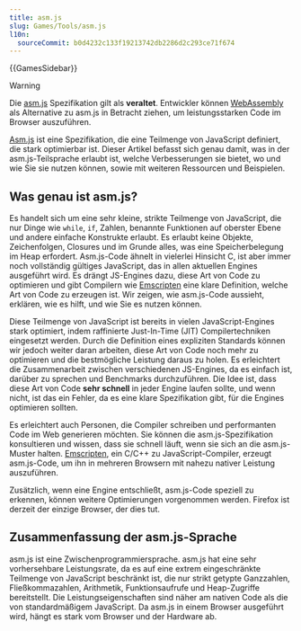 ```yaml
---
title: asm.js
slug: Games/Tools/asm.js
l10n:
  sourceCommit: b0d4232c133f19213742db2286d2c293ce71f674
---
```


{{GamesSidebar}}

> [!WARNING]
> Die [asm.js](http://asmjs.org/) Spezifikation gilt als **veraltet**.
> Entwickler können [WebAssembly](/de/docs/WebAssembly) als Alternative zu asm.js in Betracht ziehen, um leistungsstarken Code im Browser auszuführen.

[Asm.js](http://asmjs.org/) ist eine Spezifikation, die eine Teilmenge von JavaScript definiert, die stark optimierbar ist. Dieser Artikel befasst sich genau damit, was in der asm.js-Teilsprache erlaubt ist, welche Verbesserungen sie bietet, wo und wie Sie sie nutzen können, sowie mit weiteren Ressourcen und Beispielen.

## Was genau ist asm.js?

Es handelt sich um eine sehr kleine, strikte Teilmenge von JavaScript, die nur Dinge wie `while`, `if`, Zahlen, benannte Funktionen auf oberster Ebene und andere einfache Konstrukte erlaubt. Es erlaubt keine Objekte, Zeichenfolgen, Closures und im Grunde alles, was eine Speicherbelegung im Heap erfordert. Asm.js-Code ähnelt in vielerlei Hinsicht C, ist aber immer noch vollständig gültiges JavaScript, das in allen aktuellen Engines ausgeführt wird. Es drängt JS-Engines dazu, diese Art von Code zu optimieren und gibt Compilern wie [Emscripten](https://github.com/emscripten-core/emscripten) eine klare Definition, welche Art von Code zu erzeugen ist. Wir zeigen, wie asm.js-Code aussieht, erklären, wie es hilft, und wie Sie es nutzen können.

Diese Teilmenge von JavaScript ist bereits in vielen JavaScript-Engines stark optimiert, indem raffinierte Just-In-Time (JIT) Compilertechniken eingesetzt werden. Durch die Definition eines expliziten Standards können wir jedoch weiter daran arbeiten, diese Art von Code noch mehr zu optimieren und die bestmögliche Leistung daraus zu holen. Es erleichtert die Zusammenarbeit zwischen verschiedenen JS-Engines, da es einfach ist, darüber zu sprechen und Benchmarks durchzuführen. Die Idee ist, dass diese Art von Code **sehr schnell** in jeder Engine laufen sollte, und wenn nicht, ist das ein Fehler, da es eine klare Spezifikation gibt, für die Engines optimieren sollten.

Es erleichtert auch Personen, die Compiler schreiben und performanten Code im Web generieren möchten. Sie können die asm.js-Spezifikation konsultieren und wissen, dass sie schnell läuft, wenn sie sich an die asm.js-Muster halten. [Emscripten](https://github.com/emscripten-core/emscripten), ein C/C++ zu JavaScript-Compiler, erzeugt asm.js-Code, um ihn in mehreren Browsern mit nahezu nativer Leistung auszuführen.

Zusätzlich, wenn eine Engine entschließt, asm.js-Code speziell zu erkennen, können weitere Optimierungen vorgenommen werden. Firefox ist derzeit der einzige Browser, der dies tut.

## Zusammenfassung der asm.js-Sprache

asm.js ist eine Zwischenprogrammiersprache. asm.js hat eine sehr vorhersehbare Leistungsrate, da es auf eine extrem eingeschränkte Teilmenge von JavaScript beschränkt ist, die nur strikt getypte Ganzzahlen, Fließkommazahlen, Arithmetik, Funktionsaufrufe und Heap-Zugriffe bereitstellt. Die Leistungseigenschaften sind näher am nativen Code als die von standardmäßigem JavaScript. Da asm.js in einem Browser ausgeführt wird, hängt es stark vom Browser und der Hardware ab.

